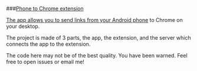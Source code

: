 ###[Phone to Chrome extension](https://chrome.google.com/webstore/detail/ojoecolejmnhkgafjnieigpjhgmpllnn)

[The app allows you to send links from your Android phone](https://play.google.com/store/apps/details?id=com.amaan.phonetochrome) to Chrome on your desktop.

The project is made of 3 parts, the app, the extension, and the server which connects the app to the extension.

The code here may not be of the best quality. You have been warned. Feel free to open issues or email me!